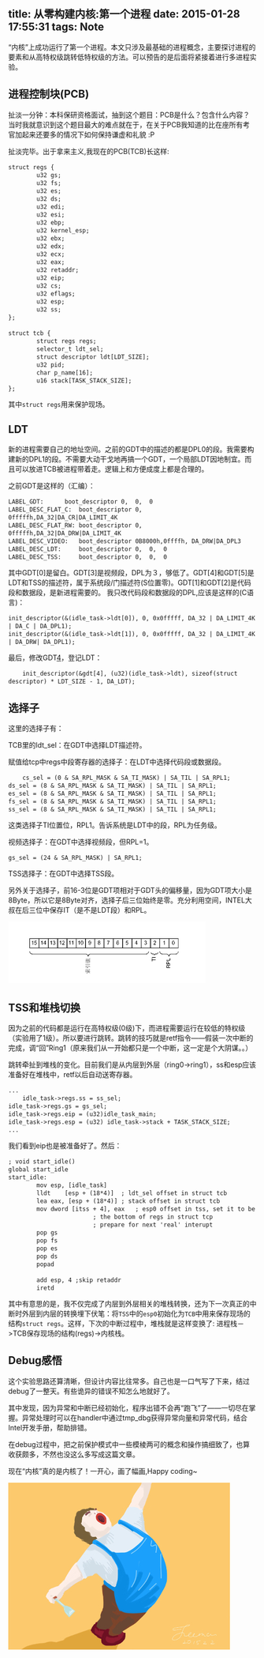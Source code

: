 title: 从零构建内核:第一个进程
date: 2015-01-28 17:55:31
tags: Note
---
“内核”上成功运行了第一个进程。本文只涉及最基础的进程概念，主要探讨进程的要素和从高特权级跳转低特权级的方法。可以预告的是后面将紧接着进行多进程实验。

<!--more-->

## 进程控制块(PCB) ##

扯淡一分钟：本科保研资格面试，抽到这个题目：PCB是什么？包含什么内容？当时我就意识到这个题目最大的难点就在于，在关于PCB我知道的比在座所有考官加起来还要多的情况下如何保持谦虚和礼貌 :P

扯淡完毕。出于拿来主义,我现在的PCB(TCB)长这样:

    struct regs {
        	u32 gs;
        	u32 fs;
        	u32 es;
        	u32 ds;
        	u32 edi;
        	u32 esi;
        	u32 ebp;
        	u32 kernel_esp;
        	u32 ebx;
        	u32 edx;
        	u32 ecx;
        	u32 eax;
        	u32 retaddr;
        	u32 eip;
        	u32 cs;
        	u32 eflags;
        	u32 esp;
        	u32 ss;
    };
    
    struct tcb {
        	struct regs regs;
        	selector_t ldt_sel;
        	struct descriptor ldt[LDT_SIZE];
        	u32 pid;
        	char p_name[16];
        	u16 stack[TASK_STACK_SIZE];
    };
    
其中`struct regs`用来保护现场。

## LDT ##

新的进程需要自己的地址空间。之前的GDT中的描述的都是DPL0的段。我需要构建新的DPL1的段。不需要大动干戈地再搞一个GDT，一个局部LDT因地制宜。而且可以放进TCB被进程带着走。逻辑上和方便成度上都是合理的。

之前GDT是这样的（汇编）：

    LABEL_GDT:		boot_descriptor	0,	0,	0
    LABEL_DESC_FLAT_C:	boot_descriptor	0,	0fffffh,DA_32|DA_CR|DA_LIMIT_4K
    LABEL_DESC_FLAT_RW:	boot_descriptor	0,	0fffffh,DA_32|DA_DRW|DA_LIMIT_4K
    LABEL_DESC_VIDEO:	boot_descriptor	0B8000h,0ffffh,	DA_DRW|DA_DPL3
    LABEL_DESC_LDT:		boot_descriptor 0,	0,	0
    LABEL_DESC_TSS:		boot_descriptor 0,	0,	0

其中GDT[0]是留白。GDT[3]是视频段，DPL为３，够低了。GDT[4]和GDT[5]是LDT和TSS的描述符，属于系统段/门描述符(S位置零)。GDT[1]和GDT[2]是代码段和数据段，是新进程需要的。
我只改代码段和数据段的DPL,应该是这样的(C语言)：

    init_descriptor(&(idle_task->ldt[0]), 0, 0x0fffff, DA_32 | DA_LIMIT_4K | DA_C | DA_DPL1);
    init_descriptor(&(idle_task->ldt[1]), 0, 0x0fffff, DA_32 | DA_LIMIT_4K | DA_DRW| DA_DPL1);

最后，修改GDT[4](LABEL_DESC_LDT)，登记LDT：

    	init_descriptor(&gdt[4], (u32)(idle_task->ldt), sizeof(struct descriptor) * LDT_SIZE - 1, DA_LDT);

## 选择子 ##
    
这里的选择子有：

TCB里的ldt_sel：在GDT中选择LDT描述符。

赋值给tcp中regs中段寄存器的选择子：在LDT中选择代码段或数据段。

    	cs_sel = (0 & SA_RPL_MASK & SA_TI_MASK) | SA_TIL | SA_RPL1;
	ds_sel = (8 & SA_RPL_MASK & SA_TI_MASK) | SA_TIL | SA_RPL1;
	es_sel = (8 & SA_RPL_MASK & SA_TI_MASK) | SA_TIL | SA_RPL1;
	fs_sel = (8 & SA_RPL_MASK & SA_TI_MASK) | SA_TIL | SA_RPL1;
	ss_sel = (8 & SA_RPL_MASK & SA_TI_MASK) | SA_TIL | SA_RPL1;
	
这类选择子TI位置位，RPL1。告诉系统是LDT中的段，RPL为任务级。
	
视频选择子：在GDT中选择视频段，但RPL=1。

	gs_sel = (24 & SA_RPL_MASK) | SA_RPL1;

TSS选择子：在GDT中选择TSS段。

另外关于选择子，前16-3位是GDT项相对于GDT头的偏移量，因为GDT项大小是8Byte，所以它是8Byte对齐，选择子后三位始终是零。充分利用空间，INTEL大叔在后三位中保存IT（是不是LDT段）和RPL。

![选择子](/img/kernel_selector.png)


## TSS和堆栈切换 ##

因为之前的代码都是运行在高特权级(0级)下，而进程需要运行在较低的特权级（实验用了1级）。所以要进行跳转。跳转的技巧就是retf指令——假装一次中断的完成，调“回”Ring1（原来我们从一开始都只是一个中断，这一定是个大阴谋。。）

跳转牵扯到堆栈的变化。目前我们是从内层到外层（ring0->ring1），ss和esp应该准备好在堆栈中，retf以后自动送寄存器。

    ...
    	idle_task->regs.ss = ss_sel;
	idle_task->regs.gs = gs_sel;
	idle_task->regs.eip = (u32)idle_task_main;
	idle_task->regs.esp = (u32) idle_task->stack + TASK_STACK_SIZE;
	...
	
我们看到eip也是被准备好了。然后：
    
    ; void start_idle()
    global start_idle
    start_idle:
        	mov	esp, [idle_task]
        	lldt	[esp + (18*4)]	; ldt_sel offset in struct tcb
        	lea	eax, [esp + (18*4)]	; stack offset in struct tcb
        	mov	dword [itss + 4], eax	; esp0 offset in tss, set it to be
        					; the bottom of regs in struct tcp
        					; prepare for next 'real' interupt
        	pop	gs
        	pop	fs
        	pop	es
        	pop	ds
        	popad
        
        	add	esp, 4 ;skip retaddr
        	iretd

其中有意思的是，我不仅完成了内层到外层相关的堆栈转换，还为下一次真正的中断时外层到内层的转换埋下伏笔：将`TSS`中的`esp0`初始化为`TCB`中用来保存现场的结构`struct regs`。这样，下次的中断过程中，堆栈就是这样变换了: 进程栈－>TCB保存现场的结构(regs)->内核栈。

## Debug感悟 ##

这个实验思路还算清晰，但设计内容比往常多。自己也是一口气写了下来，结过debug了一整天。有些诡异的错误不知怎么地就好了。

其中发现，因为异常和中断已经初始化，程序出错不会再“跑飞”了——一切尽在掌握。异常处理时可以在handler中通过tmp_dbg获得异常向量和异常代码，结合Intel开发手册，帮助排错。

在debug过程中，把之前保护模式中一些模棱两可的概念和操作搞细致了，也算收获颇多，不然也没这么多写成这篇文章。



现在“内核”真的是内核了！一开心，画了幅画,Happy coding~

![歌剧厨妈](/img/singer.jpg)







